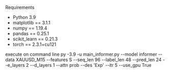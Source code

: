  Requirements

- Python 3.9
- matplotlib == 3.1.1
- numpy == 1.19.4
- pandas == 0.25.1
- scikit_learn == 0.21.3
- torch == 2.3.1+cu121


execute on command line 
py -3.9 -u main_informer.py --model informer --data XAUUSD_M15 --features S  --seq_len 96 --label_len 48 --pred_len 24 --e_layers 2 --d_layers 1 --attn prob --des 'Exp' --itr 5 --use_gpu True
